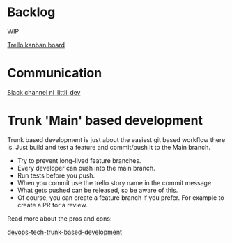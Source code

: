 # Backlog

WIP

[Trello kanban board](https://trello.com/b/Sk4Tljgm/kanban-board)

# Communication

[Slack channel nl_littil_dev](https://app.slack.com/client/T0DCK75U0/C02TS8QTPM0)

# Trunk 'Main' based development

Trunk based development is just about the easiest git based workflow there is.
Just build and test a feature and commit/push it to the Main branch.

- Try to prevent long-lived feature branches.
- Every developer can push into the main branch.
- Run tests before you push.
- When you commit use the trello story name in the commit message
- What gets pushed can be released, so be aware of this.
- Of course, you can create a feature branch if you prefer. For example to create a PR for a review.

Read more about the pros and cons:

[devops-tech-trunk-based-development](https://cloud.google.com/architecture/devops/devops-tech-trunk-based-development)
